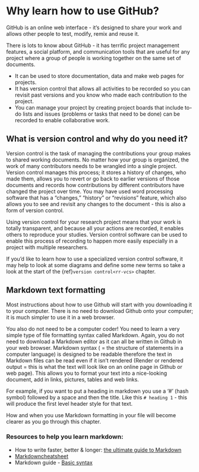 # Why learn how to use GitHub?

GitHub is an online web interface - it’s designed to share your work and allows other people to test, modify, remix and reuse it. 

There is lots to know about GitHub - it has terrific project management features, a social platform, and communication tools that are useful for any project where a group of people is working together on the same set of documents. 

* It can be used to store documentation, data and make web pages for projects. 
* It has version control that allows all activities to be recorded so you can revisit past versions and you know who made each contribution to the project. 
* You can manage your project by creating project boards that include to-do lists and issues (problems or tasks that need to be done) can be recorded to enable collaborative work.

## What is version control and why do you need it?

Version control is the task of managing the contributions your group makes to shared working documents.
No matter how your group is organized, the work of many contributors needs to be wrangled into a single project. 
Version control manages this process; it stores a history of changes, who made them, allows you to revert or go back to earlier versions of those documents and records how contributions by different contributors have changed the project over time. 
You may have used word processing software that has a “changes,” “history” or “revisions” feature, which also allows you to see and revisit any changes to the document -  this is also a form of version control.

Using version control for your research project means that your work is totally transparent, and because all your actions are recorded, it enables others to reproduce your studies. Version control software can be used to enable this process of recording to happen more easily especially in a project with multiple researchers.

If you’d like to learn how to use a specialized version control software, it may help to look at some diagrams and define some new terms so take a look at the start of the {ref}`version control<rr-vcs>` chapter.

## Markdown text formatting

Most instructions about how to use Github will start with you downloading it to your computer. There is no need to download Github onto your computer; it is much simpler to use it in a web browser.

You also do not need to be a computer coder! You need to learn a very simple type of file formatting syntax called Markdown. 
Again, you do not need to download a Markdown editor as it can all be written in Github in your web browser.
Markdown syntax ( = the structure of statements in a computer language) is designed to be readable therefore the text in Markdown files can be read even if it isn’t rendered (Render or rendered output = this is what the text will look like on an online page in Github or web page). 
This allows you to format your text into a nice-looking document, add in links, pictures, tables and web links. 

For example, if you want to put a heading in markdown you use a ‘#’ (hash symbol) followed by a space and then the title. 
Like this `# heading 1` - this will produce the first level header style for that text.

How and when you use Markdown formatting in your file will become clearer as you go through this chapter.

### Resources to help you learn markdown: 
* How to write faster, better & longer: [the ultimate guide to Markdown](https://ghost.org/changelog/markdown/)
* [Markdowncheatsheet](https://github.com/adam-p/markdown-here/wiki/Markdown-Cheatsheet)
* Markdown guide - [Basic syntax](https://www.markdownguide.org/basic-syntax/)



